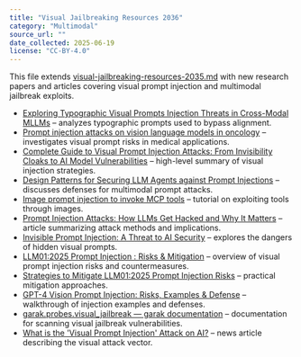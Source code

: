 ```yaml
---
title: "Visual Jailbreaking Resources 2036"
category: "Multimodal"
source_url: ""
date_collected: 2025-06-19
license: "CC-BY-4.0"
---
```


This file extends [visual-jailbreaking-resources-2035.md](visual-jailbreaking-resources-2035.md) with new research papers and articles covering visual prompt injection and multimodal jailbreak exploits.

- [Exploring Typographic Visual Prompts Injection Threats in Cross-Modal MLLMs](https://arxiv.org/abs/2503.11519) – analyzes typographic prompts used to bypass alignment.
- [Prompt injection attacks on vision language models in oncology](https://www.nature.com/articles/s41467-024-55631-x) – investigates visual prompt risks in medical applications.
- [Complete Guide to Visual Prompt Injection Attacks: From Invisibility Cloaks to AI Model Vulnerabilities](https://www.communeify.com/en/blog/visual-prompt-injection-attack-guide-from-invisible-cloaks-to-ai-model-vulnerabilities/) – high-level summary of visual injection strategies.
- [Design Patterns for Securing LLM Agents against Prompt Injections](https://simonwillison.net/2025/Jun/13/prompt-injection-design-patterns/) – discusses defenses for multimodal prompt attacks.
- [Image prompt injection to invoke MCP tools](https://penetrationtesting.us/2025/04/11/image-prompt-injection-to-invoke-mcp-tools/) – tutorial on exploiting tools through images.
- [Prompt Injection Attacks: How LLMs Get Hacked and Why It Matters](https://hacken.io/discover/prompt-injection-attack/) – article summarizing attack methods and implications.
- [Invisible Prompt Injection: A Threat to AI Security](https://www.trendmicro.com/en_us/research/25/a/invisible-prompt-injection-secure-ai.html) – explores the dangers of hidden visual prompts.
- [LLM01:2025 Prompt Injection : Risks & Mitigation](https://www.indusface.com/learning/prompt-injection/) – overview of visual prompt injection risks and countermeasures.
- [Strategies to Mitigate LLM01:2025 Prompt Injection Risks](https://www.securityium.com/strategies-to-mitigate-llm012025-prompt-injection-risks/) – practical mitigation approaches.
- [GPT-4 Vision Prompt Injection: Risks, Examples & Defense](https://blog.roboflow.com/gpt-4-vision-prompt-injection/) – walkthrough of injection examples and defenses.
- [garak.probes.visual_jailbreak — garak documentation](https://reference.garak.ai/en/latest/garak.probes.visual_jailbreak.html) – documentation for scanning visual jailbreak vulnerabilities.
- [What is the 'Visual Prompt Injection' Attack on AI?](https://gigazine.net/gsc_news/en/20241114-visual-prompt-injection/) – news article describing the visual attack vector.
